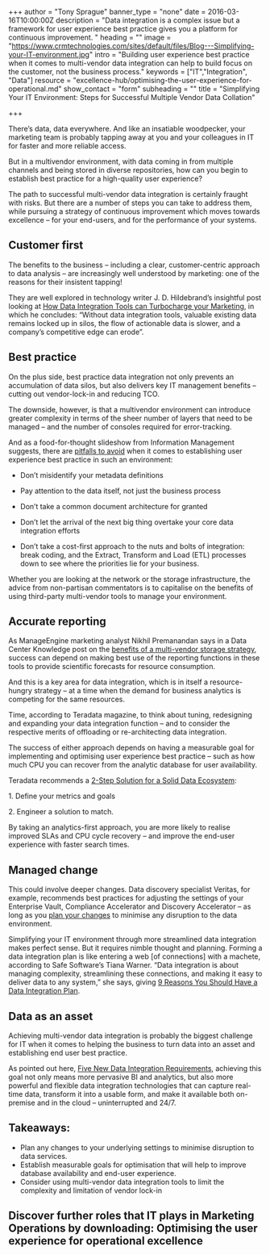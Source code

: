 +++
author = "Tony Sprague"
banner_type = "none"
date = 2016-03-16T10:00:00Z
description = "Data integration is a complex issue but a framework for user experience best practice gives you a platform for continuous improvement. "
heading = ""
image = "https://www.crmtechnologies.com/sites/default/files/Blog---Simplifying-your-IT-environment.jpg"
intro = "Building user experience best practice when it comes to multi-vendor data integration can help to build focus on the customer, not the business process."
keywords = ["IT","Integration", "Data"]
resource = "excellence-hub/optimising-the-user-experience-for-operational.md"
show_contact = "form"
subheading = ""
title = "Simplifying Your IT Environment: Steps for Successful Multiple Vendor Data Collation"

+++

There’s data, data everywhere. And like an insatiable woodpecker, your marketing team is probably tapping away at you and your colleagues in IT for faster and more reliable access.

But in a multivendor environment, with data coming in from multiple channels and being stored in diverse repositories, how can you begin to establish best practice for a high-quality user experience?

The path to successful multi-vendor data integration is certainly fraught with risks. But there are a number of steps you can take to address them, while pursuing a strategy of continuous improvement which moves towards excellence – for your end-users, and for the performance of your systems.

## Customer first

The benefits to the business – including a clear, customer-centric approach to data analysis – are increasingly well understood by marketing: one of the reasons for their insistent tapping!

They are well explored in technology writer J. D. Hildebrand’s insightful post looking at [How Data Integration Tools can Turbocharge your Marketing](http://blog.syncsort.com/2014/07/data-integration-tools-can-turbocharge-marketing/), in which he concludes: “Without data integration tools, valuable existing data remains locked up in silos, the flow of actionable data is slower, and a company’s competitive edge can erode”.

## Best practice

On the plus side, best practice data integration not only prevents an accumulation of data silos, but also delivers key IT management benefits – cutting out vendor-lock-in and reducing TCO.

The downside, however, is that a multivendor environment can introduce greater complexity in terms of the sheer number of layers that need to be managed – and the number of consoles required for error-tracking.

And as a food-for-thought slideshow from Information Management suggests, there are [pitfalls to avoid](http://www.information-management.com/gallery/dont-make-these-data-integration-strategy-mistakes-10023270-1.html) when it comes to establishing user experience best practice in such an environment:

*   Don’t misidentify your metadata definitions

*   Pay attention to the data itself, not just the business process

*   Don’t take a common document architecture for granted

*   Don’t let the arrival of the next big thing overtake your core data integration efforts

*   Don’t take a cost-first approach to the nuts and bolts of integration: break coding, and the Extract, Transform and Load (ETL) processes down to see where the priorities lie for your business.

Whether you are looking at the network or the storage infrastructure, the advice from non-partisan commentators is to capitalise on the benefits of using third-party multi-vendor tools to manage your environment.

## Accurate reporting

As ManageEngine marketing analyst Nikhil Premanandan says in a Data Center Knowledge post on the [benefits of a multi-vendor storage strategy](http://www.datacenterknowledge.com/archives/2014/11/13/management-multi-vendor-storage-environment/), success can depend on making best use of the reporting functions in these tools to provide scientific forecasts for resource consumption.

And this is a key area for data integration, which is in itself a resource-hungry strategy – at a time when the demand for business analytics is competing for the same resources.

Time, according to Teradata magazine, to think about tuning, redesigning and expanding your data integration function – and to consider the respective merits of offloading or re-architecting data integration.

The success of either approach depends on having a measurable goal for implementing and optimising user experience best practice – such as how much CPU you can recover from the analytic database for user availability.

Teradata recommends a [2-Step Solution for a Solid Data Ecosystem](http://www.teradatamagazine.com/v15n01/Connections/2-Step-Solution-for-a-Solid-Data-Ecosystem/):

1\. Define your metrics and goals

2\. Engineer a solution to match.

By taking an analytics-first approach, you are more likely to realise improved SLAs and CPU cycle recovery – and improve the end-user experience with faster search times.

## Managed change

This could involve deeper changes. Data discovery specialist Veritas, for example, recommends best practices for adjusting the settings of your Enterprise Vault, Compliance Accelerator and Discovery Accelerator – as long as you [plan your changes](https://www.veritas.com/support/en_US/article.TECH56172) to minimise any disruption to the data environment.

Simplifying your IT environment through more streamlined data integration makes perfect sense. But it requires nimble thought and planning. Forming a data integration plan is like entering a web [of connections] with a machete, according to Safe Software’s Tiana Warner. “Data integration is about managing complexity, streamlining these connections, and making it easy to deliver data to any system,” she says, giving [9 Reasons You Should Have a Data Integration Plan](https://blog.safe.com/2014/04/why-data-integration/).

## Data as an asset

Achieving multi-vendor data integration is probably the biggest challenge for IT when it comes to helping the business to turn data into an asset and establishing end user best practice.

As pointed out here, [Five New Data Integration Requirements](http://www.oracle.com/us/products/middleware/data-integration/5-new-di-reqs-wp-1898900.pdf), achieving this goal not only means more pervasive BI and analytics, but also more powerful and flexible data integration technologies that can capture real-time data, transform it into a usable form, and make it available both on-premise and in the cloud – uninterrupted and 24/7.

## Takeaways:

*   Plan any changes to your underlying settings to minimise disruption to data services.
*   Establish measurable goals for optimisation that will help to improve database availability and end-user experience.
*   Consider using multi-vendor data integration tools to limit the complexity and limitation of vendor lock-in

## Discover further roles that IT plays in Marketing Operations by downloading: Optimising the user experience for operational excellence